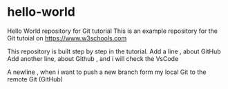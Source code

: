 # hello-world
Hello World repository for Git tutorial
This is an example repository for the Git tutoial on https://www.w3schools.com

This repository is built step by step in the tutorial.
Add a line , about GitHub
Add another line, about Github , and i will check the VsCode

A newline , when i want to push a new branch form my local Git to the remote Git (GitHub)
